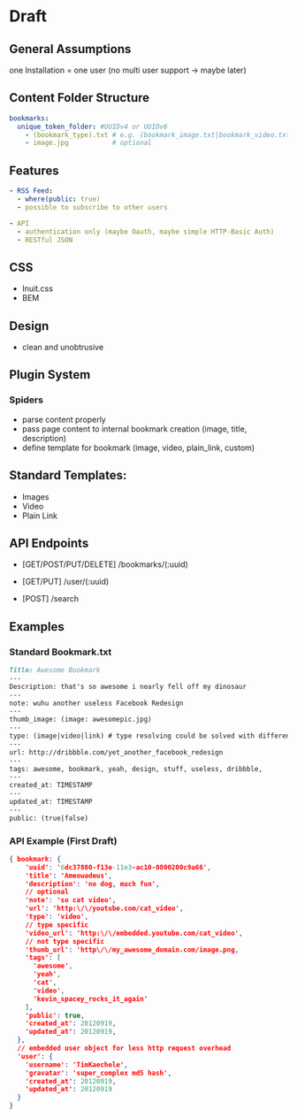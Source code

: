 # Draft

## General Assumptions

one Installation = one user (no multi user support -> maybe later)

## Content Folder Structure

```yaml
bookmarks:
  unique_token_folder: #UUIDv4 or UUIDv6
    - (bookmark_type).txt # e.g. (bookmark_image.txt|bookmark_video.txt|…) 
    - image.jpg           # optional 
```



## Features

```yaml
- RSS Feed:
  - where(public: true)
  - possible to subscribe to other users 

- API
  - authentication only (maybe Oauth, maybe simple HTTP-Basic Auth)
  - RESTful JSON
```

## CSS
- Inuit.css
- BEM 

## Design 

- clean and unobtrusive


## Plugin System

### Spiders
- parse content properly
- pass page content to internal bookmark creation (image, title, description) 
- define template for bookmark (image, video, plain_link, custom)

## Standard Templates:
  - Images
  - Video
  - Plain Link


## API Endpoints

- [GET/POST/PUT/DELETE] /bookmarks/(:uuid)

- [GET/PUT] /user/(:uuid)

- [POST] /search



## Examples


### Standard Bookmark.txt

```md
Title: Awesome Bookmark
---
Description: that's so awesome i nearly fell off my dinosaur
---
note: wuhu another useless Facebook Redesign
---
thumb_image: (image: awesomepic.jpg)
---
type: (image|video|link) # type resolving could be solved with different templates
---
url: http://dribbble.com/yet_another_facebook_redesign
---
tags: awesome, bookmark, yeah, design, stuff, useless, dribbble,
---
created_at: TIMESTAMP
---
updated_at: TIMESTAMP
---
public: (true|false)
```


### API Example (First Draft)

```json
{ bookmark: {
    'uuid': '6dc37800-f13e-11e3-ac10-0800200c9a66',
    'title': 'Ameowadeus',
    'description': 'no dog, much fun',
    // optional
    'note': 'so cat video',
    'url': 'http:\/\/youtube.com/cat_video',
    'type': 'video',
    // type specific 
    'video_url': 'http:\/\/embedded.youtube.com/cat_video',
    // not type specific 
    'thumb_url': 'http\/\/my_awesome_domain.com/image.png, 
    'tags': [
      'awesome',
      'yeah',
      'cat',
      'video',
      'kevin_spacey_rocks_it_again'
    ],
    'public': true,
    'created_at': 20120919,
    'updated_at': 20120919,
  },
  // embedded user object for less http request overhead 
  'user': {
    'username': 'TimKaechele',
    'gravatar': 'super_complex md5 hash',
    'created_at': 20120919,
    'updated_at': 20120919
  }
}
```









